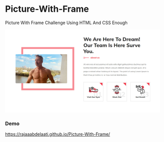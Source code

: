 # Picture-With-Frame
Picture With Frame Challenge Using HTML And CSS Enough

![Design preview for the Picture With Frame Challenge](./images/front-end-picture-with-frame.jpg)

### Demo 
https://rajaaabdelaati.github.io/Picture-With-Frame/
